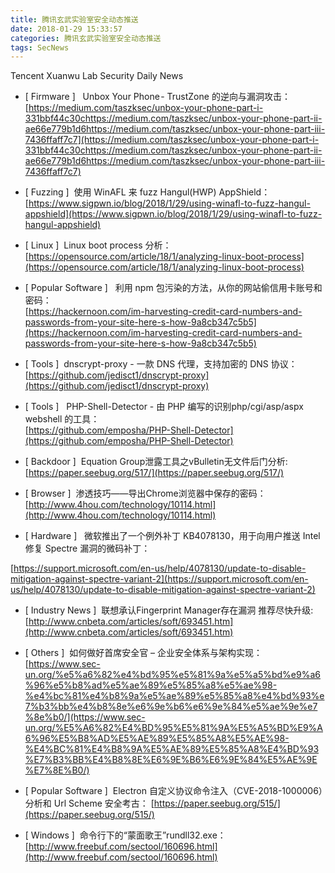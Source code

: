 ```yaml
---
title: 腾讯玄武实验室安全动态推送
date: 2018-01-29 15:33:57
categories: 腾讯玄武实验室安全动态推送
tags: SecNews
---
```


Tencent Xuanwu Lab Security Daily News  
* [ Firmware ]  
Unbox Your Phone - TrustZone 的逆向与漏洞攻击：   
[https://medium.com/taszksec/unbox-your-phone-part-i-331bbf44c30chttps://medium.com/taszksec/unbox-your-phone-part-ii-ae66e779b1d6https://medium.com/taszksec/unbox-your-phone-part-iii-7436ffaff7c7](https://medium.com/taszksec/unbox-your-phone-part-i-331bbf44c30chttps://medium.com/taszksec/unbox-your-phone-part-ii-ae66e779b1d6https://medium.com/taszksec/unbox-your-phone-part-iii-7436ffaff7c7)  

* [ Fuzzing ]  使用 WinAFL 来 fuzz Hangul(HWP) AppShield：   
[https://www.sigpwn.io/blog/2018/1/29/using-winafl-to-fuzz-hangul-appshield](https://www.sigpwn.io/blog/2018/1/29/using-winafl-to-fuzz-hangul-appshield)  

* [ Linux ]  Linux boot process 分析：   
[https://opensource.com/article/18/1/analyzing-linux-boot-process](https://opensource.com/article/18/1/analyzing-linux-boot-process)  

* [ Popular Software ]  
利用 npm 包污染的方法，从你的网站偷信用卡账号和密码：   
[https://hackernoon.com/im-harvesting-credit-card-numbers-and-passwords-from-your-site-here-s-how-9a8cb347c5b5](https://hackernoon.com/im-harvesting-credit-card-numbers-and-passwords-from-your-site-here-s-how-9a8cb347c5b5)  

* [ Tools ]  dnscrypt-proxy - 一款 DNS 代理，支持加密的 DNS 协议：   
[https://github.com/jedisct1/dnscrypt-proxy](https://github.com/jedisct1/dnscrypt-proxy)  

* [ Tools ]   PHP-Shell-Detector - 由 PHP 编写的识别php/cgi/asp/aspx webshell 的工具：   
[https://github.com/emposha/PHP-Shell-Detector](https://github.com/emposha/PHP-Shell-Detector)  

* [ Backdoor ]  Equation Group泄露工具之vBulletin无文件后门分析: 
[https://paper.seebug.org/517/](https://paper.seebug.org/517/)  

* [ Browser ]  渗透技巧——导出Chrome浏览器中保存的密码： 
[http://www.4hou.com/technology/10114.html](http://www.4hou.com/technology/10114.html)  

* [ Hardware ]   微软推出了一个例外补丁 KB4078130，用于向用户推送 Intel 修复 Spectre 漏洞的微码补丁： 

[https://support.microsoft.com/en-us/help/4078130/update-to-disable-mitigation-against-spectre-variant-2](https://support.microsoft.com/en-us/help/4078130/update-to-disable-mitigation-against-spectre-variant-2)  

* [ Industry News ]  联想承认Fingerprint Manager存在漏洞 推荐尽快升级: 
[http://www.cnbeta.com/articles/soft/693451.htm](http://www.cnbeta.com/articles/soft/693451.htm)  

* [ Others ]  如何做好首席安全官 – 企业安全体系与架构实现： 
[https://www.sec-un.org/%e5%a6%82%e4%bd%95%e5%81%9a%e5%a5%bd%e9%a6%96%e5%b8%ad%e5%ae%89%e5%85%a8%e5%ae%98-%e4%bc%81%e4%b8%9a%e5%ae%89%e5%85%a8%e4%bd%93%e7%b3%bb%e4%b8%8e%e6%9e%b6%e6%9e%84%e5%ae%9e%e7%8e%b0/](https://www.sec-un.org/%E5%A6%82%E4%BD%95%E5%81%9A%E5%A5%BD%E9%A6%96%E5%B8%AD%E5%AE%89%E5%85%A8%E5%AE%98-%E4%BC%81%E4%B8%9A%E5%AE%89%E5%85%A8%E4%BD%93%E7%B3%BB%E4%B8%8E%E6%9E%B6%E6%9E%84%E5%AE%9E%E7%8E%B0/)  

* [ Popular Software ]  Electron 自定义协议命令注入（CVE-2018-1000006）分析和 Url Scheme 安全考古： 
[https://paper.seebug.org/515/](https://paper.seebug.org/515/)  

* [ Windows ]  命令行下的“蒙面歌王”rundll32.exe： 
[http://www.freebuf.com/sectool/160696.html](http://www.freebuf.com/sectool/160696.html)  

